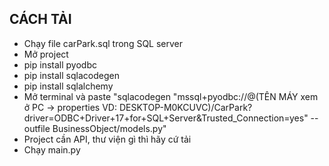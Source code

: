 ## CÁCH TẢI
- Chạy file carPark.sql trong SQL server
- Mở project
- pip install pyodbc
- pip install sqlacodegen
- pip install sqlalchemy
- Mở terminal và paste "sqlacodegen "mssql+pyodbc://@(TÊN MÁY xem ở PC -> properties VD: DESKTOP-M0KCUVC)/CarPark?driver=ODBC+Driver+17+for+SQL+Server&Trusted_Connection=yes" --outfile BusinessObject/models.py"
- Project cần API, thư viện gì thì hãy cứ tải
- Chạy main.py
